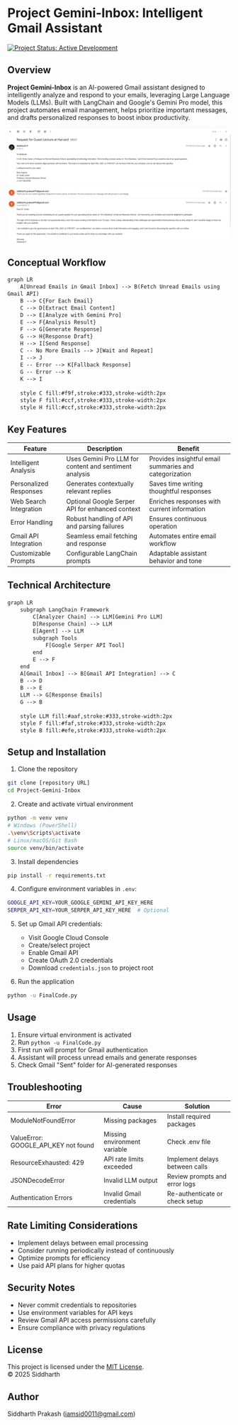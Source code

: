 # Project Gemini-Inbox: Intelligent Gmail Assistant

[![Project Status: Active Development](https://img.shields.io/badge/Project%20Status-Active%20Development-brightgreen.svg)](https://www.repostatus.org/#active)

## Overview

**Project Gemini-Inbox** is an AI-powered Gmail assistant designed to intelligently analyze and respond to your emails, leveraging Large Language Models (LLMs). Built with LangChain and Google's Gemini Pro model, this project automates email management, helps prioritize important messages, and drafts personalized responses to boost inbox productivity.

![Project Gemini-Inbox Output Example](output.png)

## Conceptual Workflow

```mermaid
graph LR
    A[Unread Emails in Gmail Inbox] --> B(Fetch Unread Emails using Gmail API)
    B --> C{For Each Email}
    C --> D[Extract Email Content]
    D --> E[Analyze with Gemini Pro]
    E --> F{Analysis Result}
    F --> G[Generate Response]
    G --> H{Response Draft}
    H --> I[Send Response]
    C -- No More Emails --> J[Wait and Repeat]
    I --> J
    E -- Error --> K[Fallback Response]
    G -- Error --> K
    K --> I

    style C fill:#f9f,stroke:#333,stroke-width:2px
    style F fill:#ccf,stroke:#333,stroke-width:2px
    style H fill:#ccf,stroke:#333,stroke-width:2px
```

## Key Features

| Feature | Description | Benefit |
|---------|-------------|----------|
| Intelligent Analysis | Uses Gemini Pro LLM for content and sentiment analysis | Provides insightful email summaries and categorization |
| Personalized Responses | Generates contextually relevant replies | Saves time writing thoughtful responses |
| Web Search Integration | Optional Google Serper API for enhanced context | Enriches responses with current information |
| Error Handling | Robust handling of API and parsing failures | Ensures continuous operation |
| Gmail API Integration | Seamless email fetching and response | Automates entire email workflow |
| Customizable Prompts | Configurable LangChain prompts | Adaptable assistant behavior and tone |

## Technical Architecture

```mermaid
graph LR
    subgraph LangChain Framework
        C[Analyzer Chain] --> LLM[Gemini Pro LLM]
        D[Response Chain] --> LLM
        E[Agent] --> LLM
        subgraph Tools
            F[Google Serper API Tool]
        end
        E --> F
    end
    A[Gmail Inbox] --> B[Gmail API Integration] --> C
    B --> D
    B --> E
    LLM --> G[Response Emails]
    G --> B

    style LLM fill:#aaf,stroke:#333,stroke-width:2px
    style F fill:#faf,stroke:#333,stroke-width:2px
    style B fill:#efe,stroke:#333,stroke-width:2px
```

## Setup and Installation

1. Clone the repository
```bash
git clone [repository URL]
cd Project-Gemini-Inbox
```

2. Create and activate virtual environment
```bash
python -m venv venv
# Windows (PowerShell)
.\venv\Scripts\activate
# Linux/macOS/Git Bash
source venv/bin/activate
```

3. Install dependencies
```bash
pip install -r requirements.txt
```

4. Configure environment variables in `.env`:
```bash
GOOGLE_API_KEY=YOUR_GOOGLE_GEMINI_API_KEY_HERE
SERPER_API_KEY=YOUR_SERPER_API_KEY_HERE  # Optional
```

5. Set up Gmail API credentials:
   - Visit Google Cloud Console
   - Create/select project
   - Enable Gmail API
   - Create OAuth 2.0 credentials
   - Download `credentials.json` to project root

6. Run the application
```bash
python -u FinalCode.py
```

## Usage

1. Ensure virtual environment is activated
2. Run `python -u FinalCode.py`
3. First run will prompt for Gmail authentication
4. Assistant will process unread emails and generate responses
5. Check Gmail "Sent" folder for AI-generated responses

## Troubleshooting

| Error | Cause | Solution |
|-------|--------|----------|
| ModuleNotFoundError | Missing packages | Install required packages |
| ValueError: GOOGLE_API_KEY not found | Missing environment variable | Check .env file |
| ResourceExhausted: 429 | API rate limits exceeded | Implement delays between calls |
| JSONDecodeError | Invalid LLM output | Review prompts and error logs |
| Authentication Errors | Invalid Gmail credentials | Re-authenticate or check setup |

## Rate Limiting Considerations

- Implement delays between email processing
- Consider running periodically instead of continuously
- Optimize prompts for efficiency
- Use paid API plans for higher quotas

## Security Notes

- Never commit credentials to repositories
- Use environment variables for API keys
- Review Gmail API access permissions carefully
- Ensure compliance with privacy regulations

## License

This project is licensed under the [MIT License](LICENSE).  
© 2025 Siddharth

## Author

Siddharth Prakash (iamsid0011@gmail.com)
